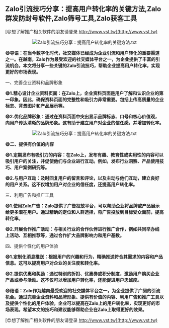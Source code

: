 ## **Zalo引流技巧分享：提高用户转化率的关键方法,Zalo群发防封号软件,Zalo筛号工具,Zalo获客工具**

[😍想了解推广相关软件的朋友请登录 http://www.vst.tw](http://www.vst.tw)

 <center><img src="https://vst.tw/MP4/tuiguang/png/0.png" alt="Zalo引流技巧分享：提高用户转化率的关键方法.txt"></center>

**😄导语：在当今数字化时代，社交媒体已经成为企业引流和用户转化的重要渠道之一。在越南，Zalo作为最受欢迎的社交媒体平台之一，为企业提供了丰富的引流机会。本文将分享一些关键的Zalo引流技巧，帮助企业提高用户转化率，实现更好的市场表现。**

一、完善企业资料和品牌形象

**😄1.精心设计企业资料页面：在Zalo上，企业资料页面是用户了解和认识企业的第一印象。因此，确保资料页面的完整性和吸引力非常重要。包括上传高质量的企业标志、背景图片和产品展示等。**

**😄2.优化品牌形象：通过在资料页面中突出显示品牌标志、口号和核心价值观，向用户传达清晰的品牌形象。这有助于建立用户对企业的信任感，并增加转化率。**

 <center><img src="https://vst.tw/MP4/tuiguang/png/8.png" alt="Zalo引流技巧分享：提高用户转化率的关键方法.txt"></center>

**😄二、提供有价值的内容**

**😄1.定期发布有吸引力的内容：在Zalo上，发布有趣、教育性或实用性的内容可以吸引用户的关注，并促使他们与企业进行互动。例如，发布行业洞察、产品使用技巧、用户案例研究等。**

**😄2.与用户互动：及时回复用户的留言和评论，以及主动与他们互动，建立良好的用户关系。这不仅增加用户对企业的信任度，还提高用户转化率。**

三、利用广告和推广工具

**😄1.使用Zalo广告：Zalo提供了广告投放平台，可以帮助企业将品牌或产品展示给更多潜在用户。通过精确的定位和人群选择，将广告投放到目标受众面前，提高转化率。**

**😄2.开展合作推广活动：与相关行业的合作伙伴进行推广合作，例如共同举办线上活动、互相推荐等，通过合作扩大品牌影响力和用户基数。**

四、提供个性化的用户体验

**😄1.定制化消息推送：根据用户的兴趣和行为，精确推送符合其需求的内容和产品信息。这可以提高用户对企业的关注度和转化率。**

**😄2.提供优惠和奖励：通过特别的折扣、优惠券或积分制度，激励用户购买企业产品或参与活动。这不仅可以增加用户转化率，还能促进用户忠诚度。**

**😄结语：Zalo作为越南最受欢迎的社交媒体平台之一，为企业提供了广阔的引流机会。通过完善企业资料和品牌形象、提供有价值的内容、利用广告和推广工具以及提供个性化的用户体验，企业可以提高在Zalo上的用户转化率，实现更好的市场表现。希望本文的技巧和建议能够帮助企业在Zalo上取得更好的效果。**

[😍想了解推广相关软件的朋友请登录 http://www.vst.tw](http://www.vst.tw)



